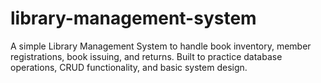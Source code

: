 # library-management-system
A simple Library Management System to handle book inventory, member registrations, book issuing, and returns. Built to practice database operations, CRUD functionality, and basic system design.
